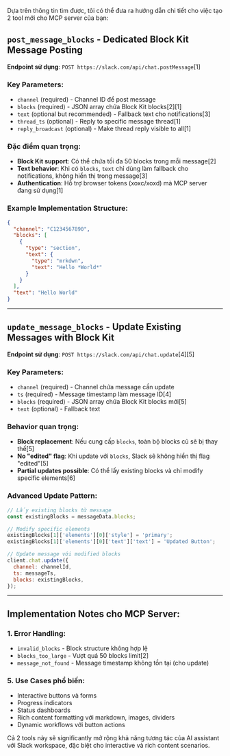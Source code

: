 Dựa trên thông tin tìm được, tôi có thể đưa ra hướng dẫn chi tiết cho việc tạo 2 tool mới cho MCP server của bạn:

## `post_message_blocks` - Dedicated Block Kit Message Posting

**Endpoint sử dụng**: `POST https://slack.com/api/chat.postMessage`[1]

### Key Parameters:

- `channel` (required) - Channel ID để post message
- `blocks` (required) - JSON array chứa Block Kit blocks[2][1]
- `text` (optional but recommended) - Fallback text cho notifications[3]
- `thread_ts` (optional) - Reply to specific message thread[1]
- `reply_broadcast` (optional) - Make thread reply visible to all[1]

### Đặc điểm quan trọng:

- **Block Kit support**: Có thể chứa tối đa 50 blocks trong mỗi message[2]
- **Text behavior**: Khi có `blocks`, `text` chỉ dùng làm fallback cho notifications, không hiển thị trong message[3]
- **Authentication**: Hỗ trợ browser tokens (xoxc/xoxd) mà MCP server đang sử dụng[1]

### Example Implementation Structure:

```json
{
  "channel": "C1234567890",
  "blocks": [
    {
      "type": "section",
      "text": {
        "type": "mrkdwn",
        "text": "Hello *World*"
      }
    }
  ],
  "text": "Hello World"
}
```

---

## `update_message_blocks` - Update Existing Messages with Block Kit

**Endpoint sử dụng**: `POST https://slack.com/api/chat.update`[4][5]

### Key Parameters:

- `channel` (required) - Channel chứa message cần update
- `ts` (required) - Message timestamp làm message ID[4]
- `blocks` (required) - JSON array chứa Block Kit blocks mới[5]
- `text` (optional) - Fallback text

### Behavior quan trọng:

- **Block replacement**: Nếu cung cấp `blocks`, toàn bộ blocks cũ sẽ bị thay thế[5]
- **No "edited" flag**: Khi update với `blocks`, Slack sẽ không hiển thị flag "edited"[5]
- **Partial updates possible**: Có thể lấy existing blocks và chỉ modify specific elements[6]

### Advanced Update Pattern:

```javascript
// Lấy existing blocks từ message
const existingBlocks = messageData.blocks;

// Modify specific elements
existingBlocks[1]['elements'][0]['style'] = 'primary';
existingBlocks[1]['elements'][0]['text']['text'] = 'Updated Button';

// Update message với modified blocks
client.chat.update({
  channel: channelId,
  ts: messageTs,
  blocks: existingBlocks,
});
```

---

## Implementation Notes cho MCP Server:

### 1. **Error Handling**:

- `invalid_blocks` - Block structure không hợp lệ
- `blocks_too_large` - Vượt quá 50 blocks limit[2]
- `message_not_found` - Message timestamp không tồn tại (cho update)

### 5. **Use Cases phổ biến**:

- Interactive buttons và forms
- Progress indicators
- Status dashboards
- Rich content formatting với markdown, images, dividers
- Dynamic workflows với button actions

Cả 2 tools này sẽ significantly mở rộng khả năng tương tác của AI assistant với Slack workspace, đặc biệt cho interactive và rich content scenarios.
